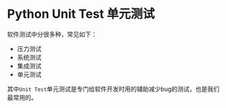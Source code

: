 # Python Unit Test 单元测试

软件测试中分很多种，常见如下：
- 压力测试
- 系统测试
- 集成测试
- 单元测试

其中`Unit Test`单元测试是专门给软件开发时用的辅助减少bug的测试，也是我们最常用的。

